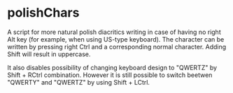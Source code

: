 # polishChars

A script for more natural polish diacritics writing in case of having no right Alt key (for example, when using US-type keyboard).
The character can be written by pressing right Ctrl and a corresponding normal character. Adding Shift will result in uppercase.

It also disables possibility of changing keyboard design to "QWERTZ" by Shift + RCtrl combination. However it is still possible to switch beetwen "QWERTY" and "QWERTZ" by using Shift + LCtrl.
